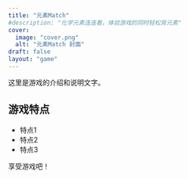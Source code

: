 ```yaml
---
title: "元素Match"
#description: "化学元素连连看，体验游戏的同时轻松背元素"
cover:
  image: "cover.png"
  alt: "元素Match 封面"
draft: false
layout: "game"
---
```


这里是游戏的介绍和说明文字。

## 游戏特点
- 特点1
- 特点2
- 特点3

享受游戏吧！



